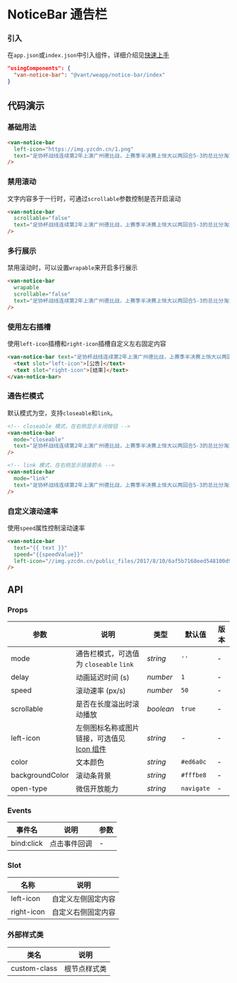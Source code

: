 # NoticeBar 通告栏

### 引入

在`app.json`或`index.json`中引入组件，详细介绍见[快速上手](#/quickstart#yin-ru-zu-jian)

```json
"usingComponents": {
  "van-notice-bar": "@vant/weapp/notice-bar/index"
}
```

## 代码演示

### 基础用法

```html
<van-notice-bar
  left-icon="https://img.yzcdn.cn/1.png"
  text="足协杯战线连续第2年上演广州德比战，上赛季半决赛上恒大以两回合5-3的总比分淘汰富力。"
/>
```

### 禁用滚动
文字内容多于一行时，可通过`scrollable`参数控制是否开启滚动

```html
<van-notice-bar
  scrollable="false"
  text="足协杯战线连续第2年上演广州德比战，上赛季半决赛上恒大以两回合5-3的总比分淘汰富力。"
/>
```

### 多行展示
禁用滚动时，可以设置`wrapable`来开启多行展示

```html
<van-notice-bar
  wrapable
  scrollable="false"
  text="足协杯战线连续第2年上演广州德比战，上赛季半决赛上恒大以两回合5-3的总比分淘汰富力。"
/>
```

### 使用左右插槽
使用`left-icon`插槽和`right-icon`插槽自定义左右固定内容

```html
<van-notice-bar text="足协杯战线连续第2年上演广州德比战，上赛季半决赛上恒大以两回合5-3的总比分淘汰富力。">
  <text slot="left-icon">[公告]</text>
  <text slot="right-icon">[结束]</text>
</van-notice-bar>
```

### 通告栏模式
默认模式为空，支持`closeable`和`link`。

```html
<!-- closeable 模式，在右侧显示关闭按钮 -->
<van-notice-bar
  mode="closeable"
  text="足协杯战线连续第2年上演广州德比战，上赛季半决赛上恒大以两回合5-3的总比分淘汰富力。"
/>

<!-- link 模式，在右侧显示链接箭头 -->
<van-notice-bar
  mode="link"
  text="足协杯战线连续第2年上演广州德比战，上赛季半决赛上恒大以两回合5-3的总比分淘汰富力。"
/>
```
### 自定义滚动速率
使用`speed`属性控制滚动速率

```html
<van-notice-bar
  text="{{ text }}"
  speed="{{speedValue}}"
  left-icon="//img.yzcdn.cn/public_files/2017/8/10/6af5b7168eed548100d9041f07b7c616.png"
/>
```

## API

### Props

| 参数 | 说明 | 类型 | 默认值 | 版本 |
|-----------|-----------|-----------|-------------|-------------|
| mode | 通告栏模式，可选值为 `closeable` `link` | *string* | `''` | - |
| delay | 动画延迟时间 (s) | *number* | `1` | - |
| speed | 滚动速率 (px/s) | *number* | `50` | - |
| scrollable | 是否在长度溢出时滚动播放 | *boolean* | `true` | - |
| left-icon | 左侧图标名称或图片链接，可选值见 [Icon 组件](#/icon) | *string* | - | - |
| color | 文本颜色 | *string* | `#ed6a0c` | - |
| backgroundColor | 滚动条背景 | *string* | `#fffbe8` | - |
| open-type | 微信开放能力 | *string* | `navigate` | - |

### Events

| 事件名 | 说明 | 参数 |
|-----------|-----------|-----------|
| bind:click | 点击事件回调 | - |

### Slot

| 名称 | 说明 |
|-----------|-----------|
| left-icon | 自定义左侧固定内容 |
| right-icon | 自定义右侧固定内容 |

### 外部样式类

| 类名 | 说明 |
|-----------|-----------|
| custom-class | 根节点样式类 |
